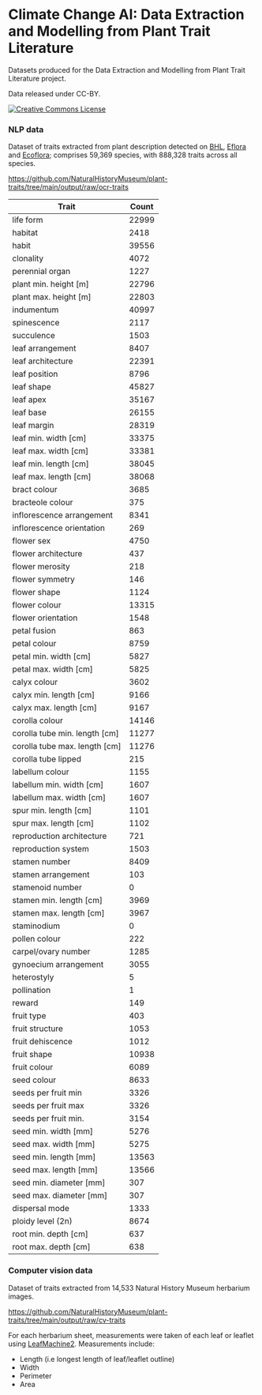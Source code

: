 # Climate Change AI: Data Extraction and Modelling from Plant Trait Literature

Datasets produced for the Data Extraction and Modelling from Plant Trait Literature project.

Data released under CC-BY.

<a href="https://creativecommons.org/licenses/by/4.0/" target="_blank">
    <img src="https://licensebuttons.net/l/by/4.0/88x31.png" alt="Creative Commons License">
</a>

### NLP data 

Dataset of traits extracted from plant description detected on [BHL](https://www.biodiversitylibrary.org), [Eflora](http://www.efloras.org/flora_page.aspx?flora_id=1) and [Ecoflora](http://ecoflora.org.uk); comprises 59,369 species, with 888,328 traits across all species. 

https://github.com/NaturalHistoryMuseum/plant-traits/tree/main/output/raw/ocr-traits

| Trait                         | Count   |
|-------------------------------|---------|
| life form                     | 22999   |
| habitat                       | 2418    |
| habit                         | 39556   |
| clonality                     | 4072    |
| perennial organ               | 1227    |
| plant min. height [m]          | 22796   |
| plant max. height [m]          | 22803   |
| indumentum                    | 40997   |
| spinescence                   | 2117    |
| succulence                    | 1503    |
| leaf arrangement              | 8407    |
| leaf architecture             | 22391   |
| leaf position                 | 8796    |
| leaf shape                    | 45827   |
| leaf apex                     | 35167   |
| leaf base                     | 26155   |
| leaf margin                   | 28319   |
| leaf min. width [cm]          | 33375   |
| leaf max. width [cm]          | 33381   |
| leaf min. length [cm]         | 38045   |
| leaf max. length [cm]         | 38068   |
| bract colour                  | 3685    |
| bracteole colour              | 375     |
| inflorescence arrangement     | 8341    |
| inflorescence orientation     | 269     |
| flower sex                    | 4750    |
| flower architecture           | 437     |
| flower merosity               | 218     |
| flower symmetry               | 146     |
| flower shape                  | 1124    |
| flower colour                 | 13315   |
| flower orientation            | 1548    |
| petal fusion                  | 863     |
| petal colour                  | 8759    |
| petal min. width [cm]         | 5827    |
| petal max. width [cm]         | 5825    |
| calyx colour                  | 3602    |
| calyx min. length [cm]        | 9166    |
| calyx max. length [cm]        | 9167    |
| corolla colour                | 14146   |
| corolla tube min. length [cm] | 11277   |
| corolla tube max. length [cm] | 11276   |
| corolla tube lipped           | 215     |
| labellum colour               | 1155    |
| labellum min. width [cm]      | 1607    |
| labellum max. width [cm]      | 1607    |
| spur min. length [cm]         | 1101    |
| spur max. length [cm]         | 1102    |
| reproduction architecture     | 721     |
| reproduction system           | 1503    |
| stamen number                 | 8409    |
| stamen arrangement            | 103     |
| stamenoid number              | 0       |
| stamen min. length [cm]       | 3969    |
| stamen max. length [cm]       | 3967    |
| staminodium                   | 0       |
| pollen colour                 | 222     |
| carpel/ovary number           | 1285    |
| gynoecium arrangement         | 3055    |
| heterostyly                   | 5       |
| pollination                   | 1       |
| reward                        | 149     |
| fruit type                    | 403     |
| fruit structure               | 1053    |
| fruit dehiscence              | 1012    |
| fruit shape                   | 10938   |
| fruit colour                  | 6089    |
| seed colour                   | 8633    |
| seeds per fruit min           | 3326    |
| seeds per fruit max           | 3326    |
| seeds per fruit min.          | 3154    |
| seed min. width [mm]          | 5276    |
| seed max. width [mm]          | 5275    |
| seed min. length [mm]         | 13563   |
| seed max. length [mm]         | 13566   |
| seed min. diameter [mm]       | 307     |
| seed max. diameter [mm]       | 307     |
| dispersal mode                | 1333    |
| ploidy level (2n)             | 8674    |
| root min. depth [cm]          | 637     |
| root max. depth [cm]          | 638     |


### Computer vision data

Dataset of traits extracted from 14,533 Natural History Museum herbarium images. 

https://github.com/NaturalHistoryMuseum/plant-traits/tree/main/output/raw/cv-traits

For each herbarium sheet, measurements were taken of each leaf or leaflet using [LeafMachine2](https://github.com/NaturalHistoryMuseum/LeafMachine2). Measurements include:
- Length (i.e longest length of leaf/leaflet outline)
- Width
- Perimeter
- Area

